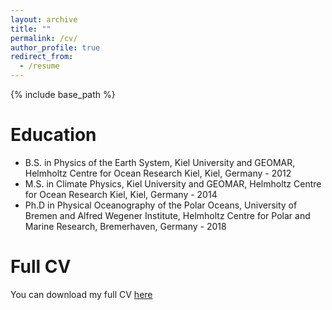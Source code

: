 ```yaml
---
layout: archive
title: ""
permalink: /cv/
author_profile: true
redirect_from:
  - /resume
---
```


{% include base_path %}

Education
======
* B.S. in Physics of the Earth System, Kiel University and GEOMAR, Helmholtz Centre for Ocean Research Kiel, Kiel, Germany - 2012
* M.S. in Climate Physics, Kiel University and GEOMAR, Helmholtz Centre for Ocean Research Kiel, Kiel, Germany - 2014
* Ph.D in Physical Oceanography of the Polar Oceans, University of Bremen and Alfred Wegener Institute, Helmholtz Centre for Polar and Marine Research, 
Bremerhaven, Germany - 2018


Full CV
======
You can download my full CV [here](../files/CV_Ryan_Jan2025_public.pdf)
